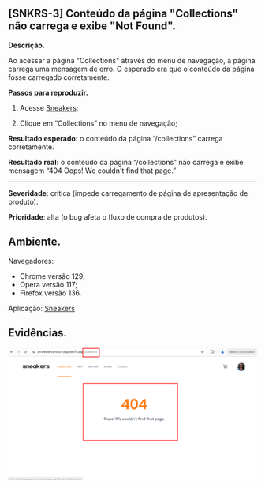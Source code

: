 ## [SNKRS-3] Conteúdo da página "Collections" não carrega e exibe "Not Found".

**Descrição.**

Ao acessar a página "Collections" através do menu de navegação, a página carrega uma mensagem de erro. O esperado era que o conteúdo da página fosse carregado corretamente.

**Passos para reproduzir.**
    
1. Acesse [Sneakers](https://jvs-sneakers-product-page.netlify.app/);

2. Clique em “Collections” no menu de navegação;


**Resultado esperado:** o conteúdo da página “/collections” carrega corretamente.

**Resultado real:** o conteúdo da página “/collections” não carrega e exibe mensagem “404 Oops! We couldn't find that page.”

---

**Severidade**: crítica (impede carregamento de página de apresentação de produto).

**Prioridade**: alta (o bug afeta o fluxo de compra de produtos).

## Ambiente.
Navegadores: 

- Chrome versão 129;
- Opera versão 117;
- Firefox versão 136.

Aplicação: [Sneakers](https://jvs-sneakers-product-page.netlify.app/) 

## Evidências.

![](captura1.png)